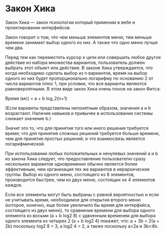 # Закон Хика

Закон Хика — закон психологии который применим в вебе и проектировании интерфейсов.

Закон говорит о том, что чем меньше элементов меню, тем меньше времени занимает выбор одного из них. А также что одно меню лучше чем два.

Перед тем как переместить курсор к цели или совершить любое другое действие из набора множества вариантов, пользователь должен выбрать этот объект или действие.
В законе Хика утверждается, что когда необходимо сделать выбор из n вариантов, время на выбор одного из них будет пропорционально логарифму по основанию 2 от числа вариантов плюс 1, при условии, что все варианты являются равновероятными. В этом виде закон Хика очень похож на закон Фитса:

Время (мс) = a + b log_2(n+1)

(Если варианты представлены непонятным образом, значения a и b возрастают. Наличие навыков и привычек в использовании системы снижает значение b.)

Значит это  то, что для принятия того или иного решения требуется время; что для принятия сложных решений требуется больше времени, чем для принятия простых решений; и что взаимосвязь является логарифмической.

При использовании любых положительных и ненулевых значений a и b из закона Хика следует, что предоставление пользователю сразу нескольких вариантов одновременно обычно является более эффективным, чем организация тех же вариантов в иерархические группы.
Выбор из одного меню, состоящего из 8 элементов, производится быстрее, чем из двух меню, состоящих их 4 элементов каждое.

Если все элементы могут быть выбраны с равной вероятностью и если не учитывать время, необходимое для открытия второго меню (которое, конечно, еще более увеличило бы время для интерфейса, состоящего из двух меню), то сравнение времени для выбора одного элемента из восьми (a + b log2 8) с удвоенным временем для выбора одного элемента из четырех 2 (a + b log2 4) покажет, что:
а + 3b < 2(а + 2b)
поскольку log2 8 = 3, a log2 4 = 2, а также поскольку a<2a и 3b<4b.

